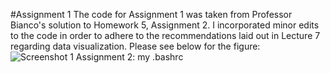 
#Assignment 1
The code for Assignment 1 was taken from Professor Bianco's solution to Homework 5, Assignment 2.  I incorporated minor edits to the code in order to adhere to the recommendations laid out in Lecture 7 regarding data visualization.  Please see below for the figure:
![Screenshot 1 Assignment 2: my .bashrc](https://github.com/wbx200/PUI2016_wbx200/blob/master/HW7_wbx200/download.png)
